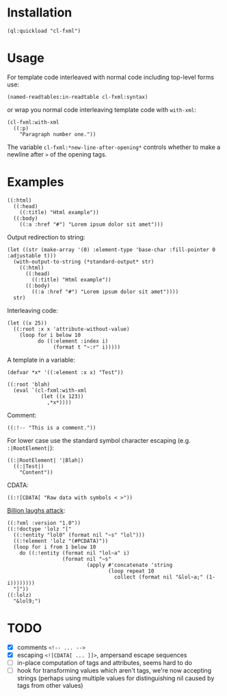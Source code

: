 # Installation

```
(ql:quickload "cl-fxml")
```

# Usage

For template code interleaved with normal code including top-level forms use:

```
(named-readtables:in-readtable cl-fxml:syntax)
```
or wrap you normal code interleaving template code with `with-xml`:

```
(cl-fxml:with-xml
  ((:p)
    "Paragraph number one."))
```

The variable `cl-fxml:*new-line-after-opening*` controls whether to make a newline after `>` of the opening tags.

# Examples

```
((:html)
  ((:head)
    ((:title) "Html example"))
  ((:body)
    ((:a :href "#") "Lorem ipsum dolor sit amet")))
```

Output redirection to string:

```
(let ((str (make-array '(0) :element-type 'base-char :fill-pointer 0 :adjustable t)))
  (with-output-to-string (*standard-output* str)
    ((:html)
      ((:head)
        ((:title) "Html example"))
      ((:body)
        ((:a :href "#") "Lorem ipsum dolor sit amet"))))
  str)
```

Interleaving code:

```
(let ((x 25))
  ((:root :x x 'attribute-without-value)
    (loop for i below 10
          do ((:element :index i)
               (format t "~:r" i)))))
```

A template in a variable:

```
(defvar *x* '((:element :x x) "Test"))

((:root 'blah)
  (eval `(cl-fxml:with-xml
           (let ((x 123))
             ,*x*))))
```

Comment:

```
((:!-- "This is a comment."))
```

For lower case use the standard symbol character escaping (e.g. `:|RootElement|`):

```
((:|RootElement| '|Blah|)
  ((:|Test|)
    "Content"))
```

CDATA:

```
((:![CDATA[ "Raw data with symbols < >"))
```

[Billion laughs attack](https://en.wikipedia.org/wiki/Billion_laughs_attack):

```
((:?xml :version "1.0"))
((:!doctype 'lolz "["
  ((:!entity "lol0" (format nil "~s" "lol")))
  ((:!element 'lolz "(#PCDATA)"))
  (loop for i from 1 below 10
    do ((:!entity (format nil "lol~a" i)
                  (format nil "~s"
                          (apply #'concatenate 'string
                                 (loop repeat 10
                                   collect (format nil "&lol~a;" (1- i))))))))
  "]"))
((:lolz)
  "&lol9;")
```

# TODO

- [x] comments `<!-- ... -->`
- [x] escaping `<![CDATA[ ... ]]>`, ampersand escape sequences
- [ ] in-place computation of tags and attributes, seems hard to do
- [ ] hook for transforming values which aren't tags, we're now accepting strings (perhaps using multiple values for distinguishing nil caused by tags from other values)
